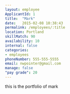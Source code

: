 ```yaml
---
layout: employee
ApplicantId: 1
title:  "Mark"
date:   2015-02-08 10:38:43
permalink: /employees/:title
location: Portland
skillMatch: 90
availability: 10
internal: false
categories: 
- employees
phoneNumber: 555-555-5555
email: nwpointer@gmail.com
manage: false
"pay grade": 20
---
```


this is the portfolio of mark
